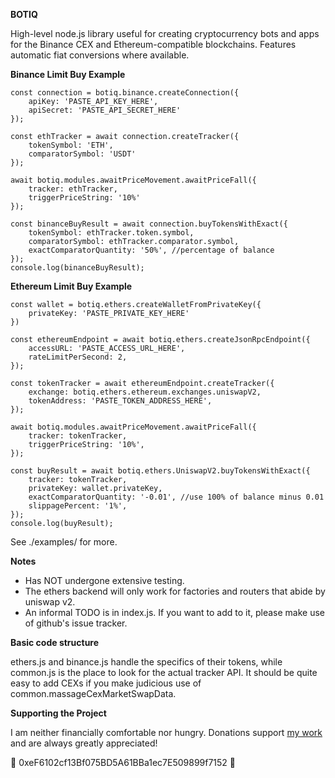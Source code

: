 **BOTIQ**

High-level node.js library useful for creating cryptocurrency bots and apps for the Binance CEX and Ethereum-compatible blockchains. Features automatic fiat conversions where available.


**Binance Limit Buy Example**
```
const connection = botiq.binance.createConnection({
    apiKey: 'PASTE_API_KEY_HERE',  
    apiSecret: 'PASTE_API_SECRET_HERE'
});

const ethTracker = await connection.createTracker({
    tokenSymbol: 'ETH', 
    comparatorSymbol: 'USDT'
});

await botiq.modules.awaitPriceMovement.awaitPriceFall({
    tracker: ethTracker,
    triggerPriceString: '10%'
});

const binanceBuyResult = await connection.buyTokensWithExact({
    tokenSymbol: ethTracker.token.symbol, 
    comparatorSymbol: ethTracker.comparator.symbol, 
    exactComparatorQuantity: '50%', //percentage of balance
});
console.log(binanceBuyResult);
```

**Ethereum Limit Buy Example**
```
const wallet = botiq.ethers.createWalletFromPrivateKey({
    privateKey: 'PASTE_PRIVATE_KEY_HERE'
}) 

const ethereumEndpoint = await botiq.ethers.createJsonRpcEndpoint({
    accessURL: 'PASTE_ACCESS_URL_HERE',
    rateLimitPerSecond: 2,
});

const tokenTracker = await ethereumEndpoint.createTracker({
    exchange: botiq.ethers.ethereum.exchanges.uniswapV2,
    tokenAddress: 'PASTE_TOKEN_ADDRESS_HERE',
});

await botiq.modules.awaitPriceMovement.awaitPriceFall({
    tracker: tokenTracker,
    triggerPriceString: '10%',
});

const buyResult = await botiq.ethers.UniswapV2.buyTokensWithExact({
    tracker: tokenTracker,
    privateKey: wallet.privateKey, 
    exactComparatorQuantity: '-0.01', //use 100% of balance minus 0.01 
    slippagePercent: '1%',
});
console.log(buyResult);
```

See ./examples/ for more. 

**Notes**

* Has NOT undergone extensive testing. 
* The ethers backend will only work for factories and routers that abide by uniswap v2.
* An informal TODO is in index.js. If you want to add to it, please make use of github's issue tracker.


**Basic code structure**

ethers.js and binance.js handle the specifics of their tokens, while common.js is the place to look for the actual tracker API. It should be quite easy to add CEXs if you make judicious use of common.massageCexMarketSwapData.

**Supporting the Project**

I am neither financially comfortable nor hungry. Donations support [my work](https://github.com/neauangle/) and are always greatly appreciated! 

🙏 0xeF6102cf13Bf075BD5A61BBa1ec7E509899f7152 🙏